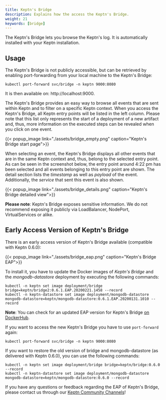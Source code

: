 ```yaml
---
title: Keptn's Bridge
description: Explains how the access the Keptn's Bridge.
weight: 21
keywords: [bridge]
---
```


The Keptn's Bridge lets you browse the Keptn's log. It is automatically installed with your Keptn installation.

## Usage

The Keptn's Bridge is not publicly accessible, but can be retrieved by enabling port-forwarding from your local machine to the Keptn's Bridge:

```console
kubectl port-forward svc/bridge -n keptn 9000:8080
```

It is then available on: http://localhost:9000.

The Keptn's Bridge provides an easy way to browse all events that are sent within Keptn and to filter on a specific Keptn context. When you access the Keptn's Bridge, all Keptn entry points will be listed in the left column. Please note that this list only represents the start of a deployment of a new artifact and, thus, more information on the executed steps can be revealed when you click on one event.

  {{< popup_image
  link="./assets/bridge_empty.png"
  caption="Keptn's Bridge start page">}}

When selecting an event, the Keptn's Bridge displays all other events that are in the same Keptn context and, thus, belong to the selected entry point. As can be seen in the screenshot below, the entry point around 4:22 pm has been selected and all events belonging to this entry point are shown. The detail section lists the _timestamp_ as well as _payload_ of the event. Additionally, the _service_ that sent this event is also shown.

  {{< popup_image
  link="./assets/bridge_details.png"
  caption="Keptn's Bridge detailed view">}}

**Please note**: Keptn's Bridge exposes sensitive information. We do not recommend exposing it publicly via LoadBalancer, NodePort, VirtualServices or alike.


## Early Access Version of Keptn's Bridge

There is an early access version of Keptn's Bridge available (compatible with Keptn 0.6.0):

  {{< popup_image
  link="./assets/bridge_eap.png"
  caption="Keptn's Bridge EAP">}}

To install it, you have to update the Docker images of *Keptn's Bridge* and the *mongodb-datastore* deployment by executing the following commands:

```console
kubectl -n keptn set image deployment/bridge bridge=keptn/bridge2:0.6.1.EAP.20200221.1458 --record
kubectl -n keptn-datastore set image deployment/mongodb-datastore mongodb-datastore=keptn/mongodb-datastore:0.6.1.EAP.20200131.1010 --record
```

**Note**: You can check for an updated EAP version for Keptn's Bridge [on DockerHub](https://hub.docker.com/r/keptn/bridge2/tags?page=1&ordering=last_updated&name=0.6.1.EAP).

If you want to access the new Keptn's Bridge you have to use `port-forward` again:

```console
kubectl port-forward svc/bridge -n keptn 9000:8080
```

If you want to restore the old version of bridge and mongodb-datastore (as delivered with Keptn 0.6.0), you can use the following commands:

```console
kubectl -n keptn set image deployment/bridge bridge=keptn/bridge:0.6.0 --record
kubectl -n keptn-datastore set image deployment/mongodb-datastore mongodb-datastore=keptn/mongodb-datastore:0.6.0 --record
```

If you have any questions or feedback regarding the EAP of Keptn's Bridge, please contact us through our [Keptn Community Channels](https://github.com/keptn/community)!

